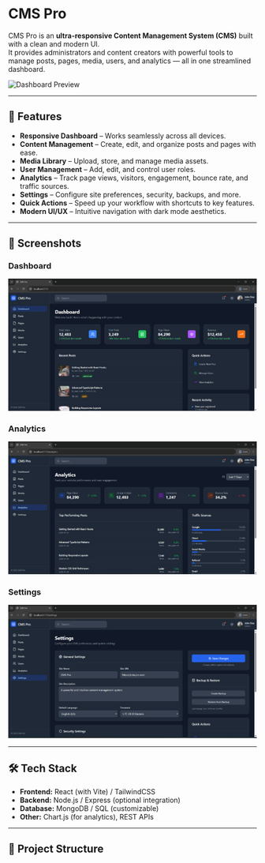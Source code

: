 # CMS Pro

CMS Pro is an **ultra-responsive Content Management System (CMS)** built with a clean and modern UI.  
It provides administrators and content creators with powerful tools to manage posts, pages, media, users, and analytics — all in one streamlined dashboard.

![Dashboard Preview](CMS-PRO_1.png.png)

---

## 🚀 Features

- **Responsive Dashboard** – Works seamlessly across all devices.
- **Content Management** – Create, edit, and organize posts and pages with ease.
- **Media Library** – Upload, store, and manage media assets.
- **User Management** – Add, edit, and control user roles.
- **Analytics** – Track page views, visitors, engagement, bounce rate, and traffic sources.
- **Settings** – Configure site preferences, security, backups, and more.
- **Quick Actions** – Speed up your workflow with shortcuts to key features.
- **Modern UI/UX** – Intuitive navigation with dark mode aesthetics.

---

## 📸 Screenshots

### Dashboard
![Dashboard](CMS-PRO_1.png)

### Analytics
![Analytics](CMS-PRO_4.png)

### Settings
![Settings](CMS-PRO_3.png)

---

## 🛠️ Tech Stack

- **Frontend:** React (with Vite) / TailwindCSS  
- **Backend:** Node.js / Express (optional integration)  
- **Database:** MongoDB / SQL (customizable)  
- **Other:** Chart.js (for analytics), REST APIs  

---

## 📂 Project Structure

